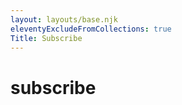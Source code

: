 ```yaml
---
layout: layouts/base.njk
eleventyExcludeFromCollections: true
Title: Subscribe
---
```


# subscribe

